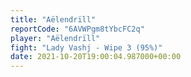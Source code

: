 ```yaml
---
title: "Aëlendrïll"
reportCode: "6AVWPgm8tYbcFC2q"
player: "Aëlendrïll"
fight: "Lady Vashj - Wipe 3 (95%)"
date: 2021-10-20T19:00:04.987000+00:00
---
```

